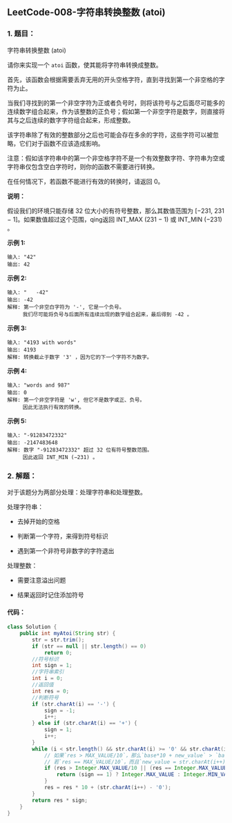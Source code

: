 ## LeetCode-008-字符串转换整数 (atoi)

### 1. 题目：

字符串转换整数 (atoi)

请你来实现一个 `atoi` 函数，使其能将字符串转换成整数。

首先，该函数会根据需要丢弃无用的开头空格字符，直到寻找到第一个非空格的字符为止。

当我们寻找到的第一个非空字符为正或者负号时，则将该符号与之后面尽可能多的连续数字组合起来，作为该整数的正负号；假如第一个非空字符是数字，则直接将其与之后连续的数字字符组合起来，形成整数。

该字符串除了有效的整数部分之后也可能会存在多余的字符，这些字符可以被忽略，它们对于函数不应该造成影响。

注意：假如该字符串中的第一个非空格字符不是一个有效整数字符、字符串为空或字符串仅包含空白字符时，则你的函数不需要进行转换。

在任何情况下，若函数不能进行有效的转换时，请返回 0。

**说明：**

假设我们的环境只能存储 32 位大小的有符号整数，那么其数值范围为 [−231,  231 − 1]。如果数值超过这个范围，qing返回  INT_MAX (231 − 1) 或 INT_MIN (−231) 。

**示例 1:**

```
输入: "42"
输出: 42
```

**示例 2:**

```
输入: "   -42"
输出: -42
解释: 第一个非空白字符为 '-', 它是一个负号。
     我们尽可能将负号与后面所有连续出现的数字组合起来，最后得到 -42 。
```

**示例 3:**

```
输入: "4193 with words"
输出: 4193
解释: 转换截止于数字 '3' ，因为它的下一个字符不为数字。
```

**示例 4:**

```
输入: "words and 987"
输出: 0
解释: 第一个非空字符是 'w', 但它不是数字或正、负号。
     因此无法执行有效的转换。
```

**示例 5:**

```
输入: "-91283472332"
输出: -2147483648
解释: 数字 "-91283472332" 超过 32 位有符号整数范围。 
     因此返回 INT_MIN (−231) 。
```

### 2. 解题：

对于该题分为两部分处理：处理字符串和处理整数。

处理字符串：

- 去掉开始的空格

- 判断第一个字符，来得到符号标识

- 遇到第一个非符号非数字的字符退出

处理整数：

- 需要注意溢出问题

- 结果返回时记住添加符号

#### 代码：

```java
class Solution {
    public int myAtoi(String str) {
        str = str.trim();
        if (str == null || str.length() == 0)
            return 0;
        //符号标识
        int sign = 1;
        //字符串索引
        int i = 0;
        //返回值
        int res = 0;
        //判断符号
        if (str.charAt(i) == '-') {
            sign = -1;
            i++;
        } else if (str.charAt(i) == '+') {
            sign = 1;
            i++;
        }
        while (i < str.length() && str.charAt(i) >= '0' && str.charAt(i) <= '9') {
			// 如果`res > MAX_VALUE/10`，那么`base*10 + new_value` > `base*10` > `MAX_VALUE`。这个应该很容易理解，这种情况下就会发生溢出。
            // 若`res == MAX_VALUE/10`，而且`new_value = str.charAt(i++) - '0'`大于`7`，也会发生溢出。因为`MAX_VALUE = 2147483647
            if (res > Integer.MAX_VALUE/10 || (res == Integer.MAX_VALUE / 10 && str.charAt(i) > '7')) {
                return (sign == 1) ? Integer.MAX_VALUE : Integer.MIN_VALUE;
            }
            res = res * 10 + (str.charAt(i++) - '0');
        }
        return res * sign;
    }
}
```

